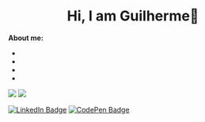 <h1 align="center">Hi, I am Guilherme👋</h1>

**About me:**

* 
*
*
*
<img src="{[BadgeURLHere](https://img.shields.io/badge/Gmail-D14836?style=for-the-badge&logo=gmail&logoColor=white)}" />

<img src="{https://img.shields.io/badge/Gmail-D14836?style=for-the-badge&logo=gmail&logoColor=white}" />





[![LinkedIn Badge](https://img.shields.io/badge/LinkedIn-Profile-informational?style=flat&logo=linkedin&logoColor=white&color=0D76A8)](https://www.linkedin.com/in/braydon-coyer/)
[![CodePen Badge](https://img.shields.io/badge/CodePen-Profile-informational?style=flat&logo=codepen&logoColor=white&color=black)](https://codepen.io/braydoncoyer)



